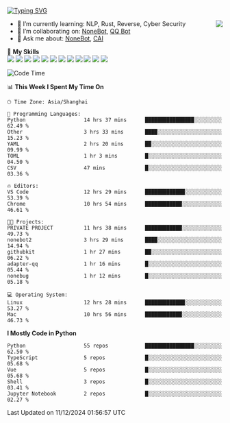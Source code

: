 [![Typing SVG](https://readme-typing-svg.herokuapp.com?size=25&duration=2500&color=8C43EA&vCenter=true&width=200&height=40&lines=Hi+there+%F0%9F%91%8B%F0%9F%8F%BB;I'm+yanyongyu)](https://git.io/typing-svg)

<a href="#">
  <img align="right" src="https://github-readme-stats.vercel.app/api?username=yanyongyu&count_private=true&show_icons=true&bg_color=15,f2f7fd,E0EAFC" />
</a>

- 🌱 I’m currently learning: NLP, Rust, Reverse, Cyber Security
- 👯 I’m collaborating on: [NoneBot](https://github.com/nonebot), [QQ Bot](https://github.com/Mrs4s/go-cqhttp)
- 💬 Ask me about: [NoneBot](https://github.com/nonebot), [CAI](https://github.com/cscs181/CAI)

🌟 **My Skills**  
![](https://img.shields.io/badge/-Python-3e74a2?style=flat-square&logo=Python&logoColor=fff)
![](https://img.shields.io/badge/-TypeScript-3178C6?style=flat-square&logo=TypeScript&logoColor=fff)
![](https://img.shields.io/badge/-Vue-4fc08d?style=flat-square&logo=Vue.js&logoColor=fff)
![](https://img.shields.io/badge/-React-2d98ce?style=flat-square&logo=React&logoColor=fff)
![](https://img.shields.io/badge/-FastAPI-009688?style=flat-square&logo=FastAPI&logoColor=fff)
![](https://img.shields.io/badge/-Linux-000000?style=flat-square&logo=Linux&logoColor=fff)
![](https://img.shields.io/badge/-Docker-2496ED?style=flat-square&logo=Docker&logoColor=fff)
![](https://img.shields.io/badge/-Kubernetes-326CE5?style=flat-square&logo=Kubernetes&logoColor=fff)
![](https://img.shields.io/badge/-GitHub%20Actions-2088FF?style=flat-square&logo=GitHubActions&logoColor=fff)
![](https://img.shields.io/badge/-PostgreSQL-4169E1?style=flat-square&logo=PostgreSQL&logoColor=fff)
![](https://img.shields.io/badge/-Redis-DC382D?style=flat-square&logo=Redis&logoColor=fff)
![](https://img.shields.io/badge/-MongoDB-47A248?style=flat-square&logo=MongoDB&logoColor=fff)

<!--START_SECTION:waka-->
![Code Time](http://img.shields.io/badge/Code%20Time-6%2C995%20hrs%2048%20mins-blue)

📊 **This Week I Spent My Time On** 

```text
🕑︎ Time Zone: Asia/Shanghai

💬 Programming Languages: 
Python                   14 hrs 37 mins      ████████████████░░░░░░░░░   62.49 % 
Other                    3 hrs 33 mins       ████░░░░░░░░░░░░░░░░░░░░░   15.23 % 
YAML                     2 hrs 20 mins       ██░░░░░░░░░░░░░░░░░░░░░░░   09.99 % 
TOML                     1 hr 3 mins         █░░░░░░░░░░░░░░░░░░░░░░░░   04.50 % 
CSV                      47 mins             █░░░░░░░░░░░░░░░░░░░░░░░░   03.36 % 

🔥 Editors: 
VS Code                  12 hrs 29 mins      █████████████░░░░░░░░░░░░   53.39 % 
Chrome                   10 hrs 54 mins      ████████████░░░░░░░░░░░░░   46.61 % 

🐱‍💻 Projects: 
PRIVATE PROJECT          11 hrs 38 mins      ████████████░░░░░░░░░░░░░   49.73 % 
nonebot2                 3 hrs 29 mins       ████░░░░░░░░░░░░░░░░░░░░░   14.94 % 
githubkit                1 hr 27 mins        ██░░░░░░░░░░░░░░░░░░░░░░░   06.22 % 
adapter-qq               1 hr 16 mins        █░░░░░░░░░░░░░░░░░░░░░░░░   05.44 % 
nonebug                  1 hr 12 mins        █░░░░░░░░░░░░░░░░░░░░░░░░   05.18 % 

💻 Operating System: 
Linux                    12 hrs 28 mins      █████████████░░░░░░░░░░░░   53.27 % 
Mac                      10 hrs 56 mins      ████████████░░░░░░░░░░░░░   46.73 % 
```

**I Mostly Code in Python** 

```text
Python                   55 repos            ████████████████░░░░░░░░░   62.50 % 
TypeScript               5 repos             █░░░░░░░░░░░░░░░░░░░░░░░░   05.68 % 
Vue                      5 repos             █░░░░░░░░░░░░░░░░░░░░░░░░   05.68 % 
Shell                    3 repos             █░░░░░░░░░░░░░░░░░░░░░░░░   03.41 % 
Jupyter Notebook         2 repos             █░░░░░░░░░░░░░░░░░░░░░░░░   02.27 % 
```




 Last Updated on 11/12/2024 01:56:57 UTC
<!--END_SECTION:waka-->
